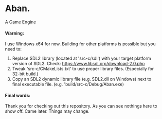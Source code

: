 # Aban.
 A Game Engine

#### Warning:
 I use Windows x64 for now. Building for other platforms is possible but you need to:
 1) Replace SDL2 library (located at 'src-c/sdl') with your target platform version of SDL2. Check: https://www.libsdl.org/download-2.0.php
 2) Tweak 'src-c/CMakeLists.txt' to use proper library files. (Especially for 32-bit build.)
 3) Copy an SDL2 dynamic library file (e.g. SDL2.dll on Windows) next to final executable file. (e.g. 'build/src-c/Debug/Aban.exe)

#### Final words:
 Thank you for checking out this repository. As you can see nothings here to show off. Came later. Things may change.
